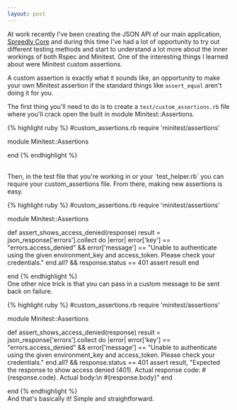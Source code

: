```yaml
---
layout: post
---
```


At work recently I've been creating the JSON API of our main application, [Spreedly Core](https://spreedly.com/)
and during this time I've had a lot of opportunity to try out different testing methods
and start to understand a lot more about the inner workings of both Rspec and Minitest.
One of the interesting things I learned about were Minitest custom assertions.

A custom assertion is exactly what it sounds like, an opportunity to make your own
Minitest assertion if the standard things like  `assert_equal` aren't doing it for you.

The first thing you'll need to do is to create a `test/custom_assertions.rb` file where you'll
crack open the built in module Minitest::Assertions.

{% highlight ruby  %}
#custom_assertions.rb
require 'minitest/assertions'

module Minitest::Assertions

end
{% endhighlight %}

<br>
Then, in the test file that you're working in or your `test_helper.rb` you can require
your custom_assertions file. From there, making new assertions is easy.

{% highlight ruby  %}
#custom_assertions.rb
require 'minitest/assertions'

module Minitest::Assertions

  def assert_shows_access_denied(response)
      result = json_response['errors'].collect do |error|
        error['key'] == "errors.access_denied" && error['message'] == "Unable to authenticate using the given environment_key and access_token.  Please check your credentials."
      end.all? && response.status == 401
    assert result
  end

end
{% endhighlight %}
<br>
One other nice trick is that you can pass in a custom message to be sent back on failure.

{% highlight ruby  %}
#custom_assertions.rb
require 'minitest/assertions'

module Minitest::Assertions

  def assert_shows_access_denied(response)
    result = json_response['errors'].collect do |error|
      error['key'] == "errors.access_denied" && error['message'] == "Unable to authenticate using the given environment_key and access_token.  Please check your credentials."
    end.all? && response.status == 401
    assert result,
      "Expected the response to show access denied (401).  Actual response code: #{response.code}.  Actual body:\n #{response.body}"
  end

end
{% endhighlight %}
<br>
And that's basically it! Simple and straightforward.
